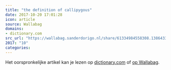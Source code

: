 ```yaml
---
title: "the definition of callipygous"
date: 2017-10-20 17:01:28
icon: article
source: Wallabag
domains:
- dictionary.com
src_url: "https://wallabag.sanderdorigo.nl/share/61334984558308.13864331"
2017: "10"
categories:
---
```

Het oorspronkelijke artikel kan je lezen op [dictionary.com](http://www.dictionary.com/browse/callipygous) of [op Wallabag](https://wallabag.sanderdorigo.nl/share/61334984558308.13864331). 
